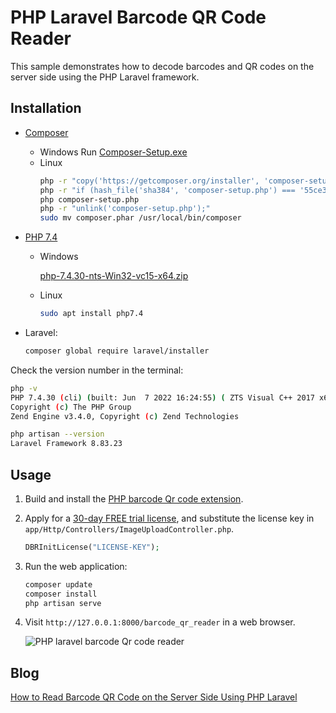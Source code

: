 # PHP Laravel Barcode QR Code Reader
This sample demonstrates how to decode barcodes and QR codes on the server side using the PHP Laravel framework.

## Installation
- [Composer](https://getcomposer.org/download/)
    - Windows
        Run [Composer-Setup.exe](https://getcomposer.org/Composer-Setup.exe)
    - Linux
        ```bash
        php -r "copy('https://getcomposer.org/installer', 'composer-setup.php');"
        php -r "if (hash_file('sha384', 'composer-setup.php') === '55ce33d7678c5a611085589f1f3ddf8b3c52d662cd01d4ba75c0ee0459970c2200a51f492d557530c71c15d8dba01eae') { echo 'Installer verified'; } else { echo 'Installer corrupt'; unlink('composer-setup.php'); } echo PHP_EOL;"
        php composer-setup.php
        php -r "unlink('composer-setup.php');"
        sudo mv composer.phar /usr/local/bin/composer
        ```
- [PHP 7.4](https://windows.php.net/download)
    - Windows
        
        [php-7.4.30-nts-Win32-vc15-x64.zip](https://windows.php.net/downloads/releases/php-7.4.30-nts-Win32-vc15-x64.zip)
    - Linux
        ```bash
        sudo apt install php7.4
        ```
- Laravel:

    ```bash
    composer global require laravel/installer
    ```

Check the version number in the terminal:

```bash
php -v
PHP 7.4.30 (cli) (built: Jun  7 2022 16:24:55) ( ZTS Visual C++ 2017 x64 )
Copyright (c) The PHP Group
Zend Engine v3.4.0, Copyright (c) Zend Technologies

php artisan --version
Laravel Framework 8.83.23
```

## Usage
1. Build and install the [PHP barcode Qr code extension](./ext/dbr).
2. Apply for a [30-day FREE trial license](https://www.dynamsoft.com/customer/license/trialLicense/?product=dcv&package=cross-platform), and substitute the license key in `app/Http/Controllers/ImageUploadController.php`.

    ```php
    DBRInitLicense("LICENSE-KEY");
    ```

3. Run the web application:

    ```bash
    composer update
    composer install
    php artisan serve
    ```
4. Visit `http://127.0.0.1:8000/barcode_qr_reader` in a web browser.

    ![PHP laravel barcode Qr code reader](https://www.dynamsoft.com/codepool/img/2022/08/php-laravel-barcode-qr-reader.gif)

## Blog
[How to Read Barcode QR Code on the Server Side Using PHP Laravel](https://www.dynamsoft.com/codepool/php-laravel-barcode-qr-code-reader.html)
